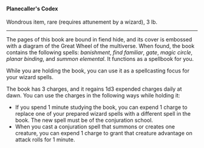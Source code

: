 #### Planecaller's Codex

Wondrous item, rare (requires attunement by a wizard), 3 lb.

---

The pages of this book are bound in fiend hide, and its cover is embossed with a diagram of the Great Wheel of the multiverse. When found, the book contains the following spells: *banishment*, *find familiar*, *gate*, *magic circle*, *planar binding*, and *summon elemental*. It functions as a spellbook for you.

While you are holding the book, you can use it as a spellcasting focus for your wizard spells.

The book has 3 charges, and it regains 1d3 expended charges daily at dawn. You can use the charges in the following ways while holding it:

- If you spend 1 minute studying the book, you can expend 1 charge to replace one of your prepared wizard spells with a different spell in the book. The new spell must be of the conjuration school.
- When you cast a conjuration spell that summons or creates one creature, you can expend 1 charge to grant that creature advantage on attack rolls for 1 minute.